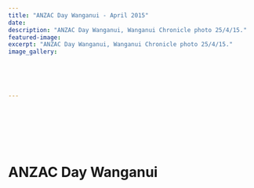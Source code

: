 ```yaml
---
title: "ANZAC Day Wanganui - April 2015"
date: 
description: "ANZAC Day Wanganui, Wanganui Chronicle photo 25/4/15."
featured-image: 
excerpt: "ANZAC Day Wanganui, Wanganui Chronicle photo 25/4/15."
image_gallery:
	
	
	
	
	
---
```


<h1>&nbsp;</h1>
<p><img src=http://c1940652.r52.cf0.rackcdn.com/553ead64ff2a7c26bc0002c9/Wanganui-Anzac-Day-Service-2015.jpg alt="" /></p>
<h1>ANZAC Day Wanganui</h1>

